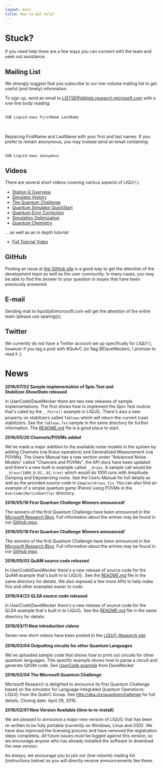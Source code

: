 ```yaml
---
layout: main
title: How to get help?
---
```


# Stuck?
If you need help there are a few ways you can connect with the team and seek out assistance.

## Mailing List
We strongly suggest that you subscribe to our low-volume mailing list to get useful (and timely) information.

To sign up, send an email to LISTSERV@lists.research.microsoft.com with a one-line body reading:<br><br>
```
SUB Liquid-news FirstName LastName
```
<br><br>
Replacing FirstName and LastName with your first and last names.
If you prefer to remain anonymous, you may instead send an email containing:<br><br>
```
SUB Liquid-news anonymous
```

## Videos
There are several short videos covering various aspects of LIQ&#x1D448;&#x1D456;&#x23D0;&#x232A;: 

* [Station Q Overview](http://research.microsoft.com/apps/video/default.aspx?id=263557)
* [Simulator History](http://research.microsoft.com/apps/video/default.aspx?id=263605)
* [The Quantum Challenge](http://research.microsoft.com/apps/video/default.aspx?id=263584)
* [Quantum Simulator QuickStart](http://research.microsoft.com/apps/video/default.aspx?id=263046)
* [Quantum Error Correction](http://research.microsoft.com/apps/video/default.aspx?id=263597)
* [Simulation Optimization](http://research.microsoft.com/apps/video/default.aspx?id=263612)
* [Quantum Chemistry](http://research.microsoft.com/apps/video/default.aspx?id=263611)

... as well as an in depth tutorial:

* [Full Tutorial Video](http://research.microsoft.com/apps/video/default.aspx?id=258279) 

## GitHub
Posting an issue at [the GitHub site](http://github.com/StationQ/Liquid/issues) is a good way to get the attention of the development team as well as the user community. In many cases, you may be able to find the answer to your question in issues that have been previously answered.

## E-mail
Sending mail to liquid(at)microsoft.com will get the attention of the entire team (please use sparingly).

## Twitter
We currently do not have a Twitter account set up specifically for LIQ&#x1D448;&#x1D456;&#x23D0;&#x232A;, however if you tag a post with #QuArC (or flag @DaveWecker), I promise to read it ;)

# News
__2016/07/02 Sample implementation of Spin.Test and Stabilizer.ShowState released__

In UserCode\DaveWecker there are two new releases of sample implementations. The first shows how to implement the Spin.Test routine that's caled by the `__Ferro()` example in LIQ<i>Ui</i>\|&#x232A;. There's also a new property on stabilizers called `Tableau` which will return the current (raw) stabilizers. See the `Tableau.fsx` sample in the same directory for further information. The [README.md](UserCode/DaveWecker/README.md) file is a good place to start.

__2016/05/20 Channels/POVMs added__

We've made a major addition to the available noise models in the system by adding Channels (via Kraus operators) and Generalized Measurement (via POVMs). The Users Manual has a new
section under "Advanced Noise Models" called "Channels and POVMs", the API docs have been updated and there's a new built in example called `__Kraus`. A sample call would be: 
`__Kraus(1000,0.02,.02,true)` which would do 1000 runs with Amplitude Damping and Depolarizing noise. See the Users Manual for full details as well as the provided source code in `Samples\Kraus.fsx`.
You can also find an example of a simple quantum game (Peres) using POVMs in the `UserCode\MartinRoettler` directory.

__2016/05/16 First Quantum Challenge Winners announced!__

The winners of the first Quantum Challenge have been announced in the [Microsoft Research Blog](https://blogs.msdn.microsoft.com/msr_er/2016/05/16/microsoft-quantum-challenge-results-are-in/).
Full information about the entries may be found in our [GitHub repo](https://github.com/StationQ/Liquid/tree/master/QuantumChallenge/QC_1).

__2016/05/16 First Quantum Challenge Winners announced!__

The winners of the first Quantum Challenge have been announced in the [Microsoft Research Blog](https://blogs.msdn.microsoft.com/msr_er/2016/05/16/microsoft-quantum-challenge-results-are-in/).
Full information about the entries may be found in our [GitHub repo](https://github.com/StationQ/Liquid/tree/master/QuantumChallenge/QC_1).

__2016/05/03 QuAM source code released__

In UserCode\DaveWecker there's a new release of source code for the QuAM example that's built in to LIQ<i>Ui</i>\|&#x232A;. See the [README.md](UserCode/DaveWecker/README.md) file in the same directory for details. We also exposed a few more APIs to help make this and other examples easier to code.

__2016/04/23 QLSA source code released__

In UserCode\DaveWecker there's a new release of source code for the QLSA example that's built in to LIQ<i>Ui</i>\|&#x232A;. See the [README.md](UserCode/DaveWecker/README.md) file in the same directory for details.

__2016/03/11 New introduction videos__

Seven new short videos have been posted to the [LIQ<i>Ui</i>\|&#x232A; Research site](http://research.microsoft.com/en-us/projects/liquid/)

__2016/03/04 Outputting circuits for other Quantum Languages__

We've uploaded sample code that shows how to print out circuits for other quantum languages. This specific example shows how to parse a circuit and generate QASM code. See [UserCode example](https://github.com/msr-quarc/Liquid/tree/master/UserCode/DaveWecker) from DaveWecker

__2016/02/04 The Microsoft Quantum Challenge__

Microsoft Research is delighted to announce its first Quantum Challenge based on the simulator for Language-Integrated Quantum Operations: LIQ<i>Ui</i>\|&#x232A; from the QuArC Group.
See http://aka.ms/quantumchallenge for full details. Closing date: April 29, 2016.

__2016/02/01 New Version Available (time to re-install)__

We are pleased to announce a major new version of LIQ<i>Ui</i>\|&#x232A; that has been re-written to be fully portable (currently on Windows, Linux and OSX). We have also improved the licensing process and have removed the registration steps completely. *All* future issues *must* be logged against this version, so we encourage anyone who has already installed the software to download the new version.

As always, we encourage you to join our (low volume) mailing list (instructions below) so you will directly receive announcements like these.


<script src="//ajax.aspnetcdn.com/ajax/knockout/knockout-3.3.0.js"></script>
<script src="//cdnjs.cloudflare.com/ajax/libs/moment.js/2.10.3/moment.min.js"></script>
<script src="/js/meetup-ko.js"></script>

